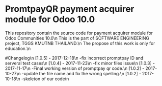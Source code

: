 # PromtpayQR payment acquirer module for Odoo 10.0
This repository contain the source code for payment acquirer module for Odoo Communities 10.0\n
This is the part of SOFTWARE ENGINEERING project, TGGS KMUTNB THAILAND.\n
The propose of this work is only for education.\n

#Changelog\n
[1.0.5] - 2017-12-18\n
-fix incorrect promptpay ID and serveral test cases\n
[1.0.4] - 2017-11-23\n
-fix minor files issue\n
[1.0.3] - 2017-11-17\n
-Final working version of promptpay qr code.\n
[1.0.2] - 2017-10-27\n
-update the file name and fix the wrong spelling.\n
[1.0.2] - 2017-10-18\n
-skeleton of our code\n





